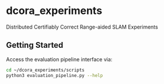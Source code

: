# dcora_experiments
Distributed Certifiably Correct Range-aided SLAM Experiments

## Getting Started

Access the evaluation pipeline interface via:

```bash
cd ~/dcora_experiments/scripts
python3 evaluation_pipeline.py --help
```
